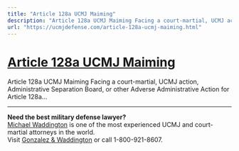 ```yaml
---
title: "Article 128a UCMJ Maiming"
description: "Article 128a UCMJ Maiming Facing a court-martial, UCMJ action, Administrative Separation Board, or other Adverse Administrative Action for Article 128a..."
url: "https://ucmjdefense.com/article-128a-ucmj-maiming.html"
---
```


# [Article 128a UCMJ Maiming](https://ucmjdefense.com/article-128a-ucmj-maiming.html)

Article 128a UCMJ Maiming Facing a court-martial, UCMJ action, Administrative Separation Board, or other Adverse Administrative Action for Article 128a...

---

**Need the best military defense lawyer?**  
[Michael Waddington](https://ucmjdefense.com/attorneys/michael-stewart-waddington-partner.html) is one of the most experienced UCMJ and court-martial attorneys in the world.  
Visit [Gonzalez & Waddington](https://ucmjdefense.com) or call 1-800-921-8607.
